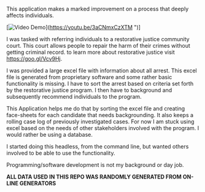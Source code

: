 This application makes a marked improvement on a process that deeply affects individuals. 

[![Video Demo](http://i.imgur.com/rRS293X.jpg)](https://youtu.be/3aCNmxCzXTM ")]

I was tasked with referring individuals to a restorative justice community court. This court allows people to repair the harm of their crimes without getting criminal record. to learn more about restorative justice visit https://goo.gl/Vcv9Hj. 

I was provided a large excel file with information about all arrest. This excel file is generated from proprietary software and some rather basic functionality is missing. I have to sort the arrest based on criteria set forth by the restorative justice program. I then have to background and subsequently recommend individuals to the program. 

This Application helps me do that by sorting the excel file and creating face-sheets for each candidate that needs backgrounding. It also keeps a rolling case log of previously investigated cases. For now I am stuck using excel based on the needs of other stakeholders involved with the program. I would rather be using a database. 

I started doing this headless, from the command line, but wanted others involved to be able to use the functionality. 

Programming/software development is not my background or day job.

**ALL DATA USED IN THIS REPO WAS RANDOMLY GENERATED FROM ON-LINE GENERATORS**


